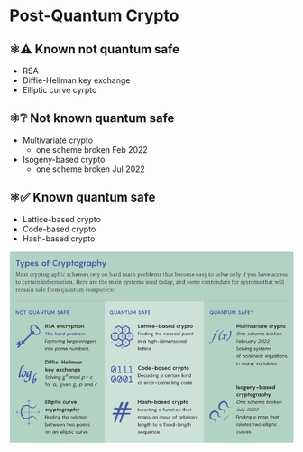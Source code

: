 # Post-Quantum Crypto

## ⚛⚠ Known not quantum safe

- RSA
- Diffie-Hellman key exchange
- Elliptic curve cyrpto

## ⚛❔ Not known quantum safe

- Multivariate crypto
  - one scheme broken Feb 2022
- Isogeny-based crypto
  - one scheme broken Jul 2022

## ⚛✅ Known quantum safe

- Lattice-based crypto
- Code-based crypto
- Hash-based crypto

![](./types_of_cryptography.png)
